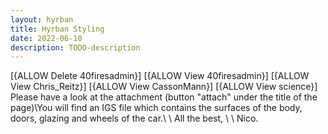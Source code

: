 ```yaml
---
layout: hyrban
title: Hyrban Styling
date: 2022-06-10
description: TODO-description
---
```

[{ALLOW Delete 40firesadmin}]
[{ALLOW View 40firesadmin}]
[{ALLOW View Chris_Reitz}]
[{ALLOW View CassonMann}]
[{ALLOW View science}]
Please have a look at the attachment (button "attach" under the title of the page)\\You will find an IGS file which contains the surfaces of the body, doors, glazing and wheels of the car.\\
\\
All the best,
\\
\\
Nico.
